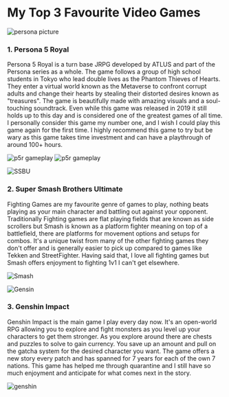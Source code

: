 # My Top 3 Favourite Video Games

![persona picture](https://assets.nintendo.com/image/upload/c_fill,w_1200/q_auto:best/f_auto/dpr_2.0/ncom/software/switch/70010000043147/684bd8b00abcbf6dd122727a27c01a337f667bef825f4f4662efad9854b72fd4)

### **1.  Persona 5 Royal**
Persona 5 Royal is a turn base JRPG developed by ATLUS and part of the Persona series as a whole. The game follows a group of high school students in Tokyo who lead double lives as the Phantom Thieves of Hearts. They enter a virtual world known as the Metaverse to confront corrupt adults and change their hearts by stealing their distorted desires known as "treasures". The game is beautifully made with amazing visuals and a soul-touching soundtrack. Even while this game was released in 2019 it still holds up to this day and is considered one of the greatest games of all time. I personally consider this game my number one, and I wish I could play this game again for the first time. I highly recommend this game to try but be wary as this game takes time investment and can have a playthrough of around 100+ hours.

![p5r gameplay](https://images.rpgsite.net/image/da49c9a1/75531/original/Persona-5-Royal_20190424_22.jpg)
![p5r gameplay](https://image.api.playstation.com/vulcan/img/rnd/202009/2822/fqdZPRdcwXp7MacB2mLGfamm.jpg)

![SSBU](https://assets.nintendo.com/image/upload/c_fill,w_1200/q_auto:best/f_auto/dpr_2.0/ncom/software/switch/70010000012332/ac4d1fc9824876ce756406f0525d50c57ded4b2a666f6dfe40a6ac5c3563fad9)

### **2.  Super Smash Brothers Ultimate**
Fighting Games are my favourite genre of games to play, nothing beats playing as your main character and battling out against your opponent. Traditionally Fighting games are flat playing fields that are known as side scrollers but Smash is known as a platform fighter meaning on top of a battlefield, there are platforms for movement options and setups for combos. It's a unique twist from many of the other fighting games they don't offer and is generally easier to pick up compared to games like Tekken and StreetFighter. Having said that, I love all fighting games but Smash offers enjoyment to fighting 1v1 I can't get elsewhere.

![Smash](https://d.newsweek.com/en/full/1618527/super-smash-bros-ultimate-small-battlefiled-update.jpg)

![Gensin](https://image.api.playstation.com/vulcan/ap/rnd/202408/2006/116a52bdcd9bf192d0a7f202b30815c3e511c7d079797e34.png)

### **3. Genshin Impact**
Genshin Impact is the main game I play every day now. It's an open-world RPG allowing you to explore and fight monsters as you level up your characters to get them stronger. As you explore around there are chests and puzzles to solve to gain currency. You save up an amount and pull on the gatcha system for the desired character you want. The game offers a new story every patch and has spanned for 7 years for each of the own 7 nations. This game has helped me through quarantine and I still have so much enjoyment and anticipate for what comes next in the story.

![genshin](https://www.reddit.com/media?url=https%3A%2F%2Fi.redd.it%2Fhlivxdgsj7e91.jpg)